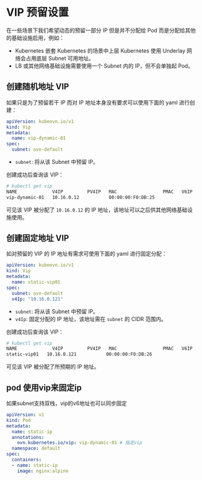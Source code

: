 # VIP 预留设置

在一些场景下我们希望动态的预留一部分 IP 但是并不分配给 Pod 而是分配给其他的基础设施启用，例如：

- Kubernetes 嵌套 Kubernetes 的场景中上层 Kubernetes 使用 Underlay 网络会占用底层 Subnet 可用地址。
- LB 或其他网络基础设施需要使用一个 Subnet 内的 IP，但不会单独起 Pod。

## 创建随机地址 VIP

如果只是为了预留若干 IP 而对 IP 地址本身没有要求可以使用下面的 yaml 进行创建：

```yaml
apiVersion: kubeovn.io/v1
kind: Vip
metadata:
  name: vip-dynamic-01
spec:
  subnet: ovn-default
```

- `subnet`: 将从该 Subnet 中预留 IP。

创建成功后查询该 VIP：

```bash
# kubectl get vip
NAME             V4IP         PV4IP   MAC                 PMAC   V6IP   PV6IP   SUBNET        READY
vip-dynamic-01   10.16.0.12           00:00:00:F0:DB:25                         ovn-default   true
```

可见该 VIP 被分配了 `10.16.0.12` 的 IP 地址，该地址可以之后供其他网络基础设施使用。

## 创建固定地址 VIP

如对预留的 VIP 的 IP 地址有需求可使用下面的 yaml 进行固定分配：

```yaml
apiVersion: kubeovn.io/v1
kind: Vip
metadata:
  name: static-vip01
spec:
  subnet: ovn-default 
  v4Ip: "10.16.0.121"
```

- `subnet`: 将从该 Subnet 中预留 IP。
- `v4Ip`: 固定分配的 IP 地址，该地址需在 `subnet` 的 CIDR 范围内。

创建成功后查询该 VIP：

```bash
# kubectl get vip
NAME             V4IP         PV4IP   MAC                 PMAC   V6IP   PV6IP   SUBNET        READY
static-vip01   10.16.0.121           00:00:00:F0:DB:26                         ovn-default   true
```

可见该 VIP 被分配了所预期的 IP 地址。

## pod 使用vip来固定ip

如果subnet支持双栈，vip的v6地址也可以同步固定

```yaml
apiVersion: v1
kind: Pod
metadata:
  name: static-ip
  annotations:
    ovn.kubernetes.io/vip: vip-dynamic-01 # 指定vip
  namespace: default
spec:
  containers:
  - name: static-ip
    image: nginx:alpine
```
